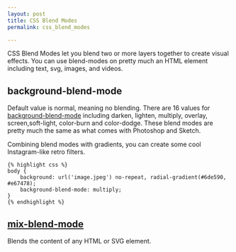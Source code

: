 ```yaml
---
layout: post
title: CSS Blend Modes
permalink: css_blend_modes

---
```

    
CSS Blend Modes let you blend two or more layers together to create visual effects. You can use blend-modes on pretty much an HTML element including text, svg, images, and videos.

background-blend-mode
---
Default value is normal, meaning no blending. There are 16 values for [background-blend-mode](https://docs.webplatform.org/wiki/css/properties/background-blend-mode) including darken, lighten, multiply, overlay, screen,soft-light, color-burn and color-dodge. These blend modes are pretty much the same as what comes with Photoshop and Sketch.

Combining blend modes with gradients, you can create some cool Instagram-like retro filters.

    {% highlight css %}
    body {
        background: url('image.jpeg') no-repeat, radial-gradient(#6de590, #e67478);
        background-blend-mode: multiply;
    }
    {% endhighlight %}

[mix-blend-mode](https://developer.mozilla.org/en-US/docs/Web/CSS/mix-blend-mode)
---
Blends the content of any HTML or SVG element.